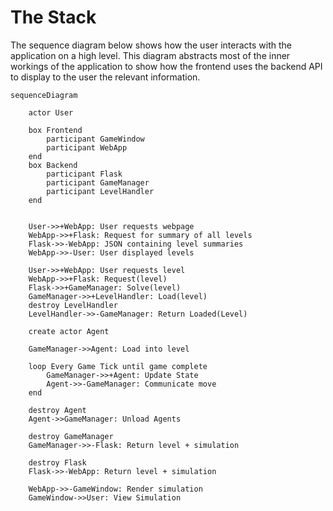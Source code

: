 # The Stack

The sequence diagram below shows how the user interacts with the application on a high level. This diagram abstracts most of the inner workings of the application to show how the frontend uses the backend API to display to the user the relevant information.

```mermaid
sequenceDiagram

    actor User

    box Frontend
        participant GameWindow
        participant WebApp
    end
    box Backend
        participant Flask
        participant GameManager
        participant LevelHandler
    end


    User->>+WebApp: User requests webpage
    WebApp->>+Flask: Request for summary of all levels
    Flask->>-WebApp: JSON containing level summaries
    WebApp->>-User: User displayed levels

    User->>+WebApp: User requests level
    WebApp->>+Flask: Request(level)
    Flask->>+GameManager: Solve(level)
    GameManager->>+LevelHandler: Load(level)
    destroy LevelHandler
    LevelHandler->>-GameManager: Return Loaded(Level)

    create actor Agent

    GameManager->>Agent: Load into level

    loop Every Game Tick until game complete
        GameManager->>+Agent: Update State
        Agent->>-GameManager: Communicate move
    end

    destroy Agent
    Agent->>GameManager: Unload Agents

    destroy GameManager
    GameManager->>-Flask: Return level + simulation

    destroy Flask
    Flask->>-WebApp: Return level + simulation

    WebApp->>-GameWindow: Render simulation
    GameWindow->>User: View Simulation
```
